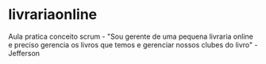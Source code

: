 # livrariaonline
Aula pratica conceito scrum - "Sou gerente de uma pequena livraria online e preciso gerencia os livros que temos e gerenciar nossos clubes do livro" - Jefferson
